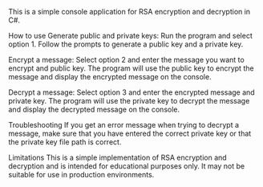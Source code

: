 This is a simple console application for RSA encryption and decryption in C#.

How to use
Generate public and private keys: Run the program and select option 1. Follow the prompts to generate a public key and a private key.

Encrypt a message: Select option 2 and enter the message you want to encrypt and public key. The program will use the public key to encrypt the message and display the encrypted message on the console.

Decrypt a message: Select option 3 and enter the encrypted message and private key. The program will use the private key to decrypt the message and display the decrypted message on the console.

Troubleshooting
If you get an error message when trying to decrypt a message, make sure that you have entered the correct private key or that the private key file path is correct.

Limitations
This is a simple implementation of RSA encryption and decryption and is intended for educational purposes only. It may not be suitable for use in production environments.
